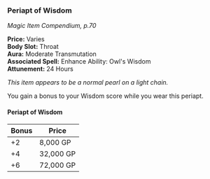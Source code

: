 ### Periapt of Wisdom

*Magic Item Compendium, p.70*

**Price:** Varies  
**Body Slot:** Throat  
**Aura:** Moderate Transmutation  
**Associated Spell:** Enhance Ability: Owl's Wisdom  
**Attunement:** 24 Hours  

*This item appears to be a normal pearl on a light chain.*

You gain a bonus to your Wisdom score while you wear this periapt.

#### Periapt of Wisdom
| Bonus | Price     |
|-------|-----------|
| +2    | 8,000 GP  |
| +4    | 32,000 GP |
| +6    | 72,000 GP |